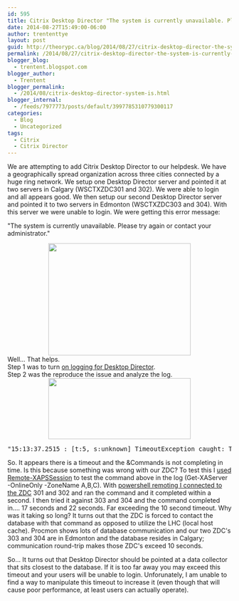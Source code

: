 ```yaml
---
id: 595
title: Citrix Desktop Director "The system is currently unavailable. Please try again or contact your administrator."
date: 2014-08-27T15:49:00-06:00
author: trententtye
layout: post
guid: http://theorypc.ca/blog/2014/08/27/citrix-desktop-director-the-system-is-currently-unavailable-please-try-again-or-contact-your-administrator/
permalink: /2014/08/27/citrix-desktop-director-the-system-is-currently-unavailable-please-try-again-or-contact-your-administrator/
blogger_blog:
  - trentent.blogspot.com
blogger_author:
  - Trentent
blogger_permalink:
  - /2014/08/citrix-desktop-director-system-is.html
blogger_internal:
  - /feeds/7977773/posts/default/3997785310779300117
categories:
  - Blog
  - Uncategorized
tags:
  - Citrix
  - Citrix Director
---
```

We are attempting to add Citrix Desktop Director to our helpdesk.  We have a geographically spread organization across three cities connected by a huge ring network.  We setup one Desktop Director server and pointed it at two servers in Calgary (WSCTXZDC301 and 302).  We were able to login and all appears good.  We then setup our second Desktop Director server and pointed it to two servers in Edmonton (WSCTXZDC303 and 304).  With this server we were unable to login.  We were getting this error message:

"The system is currently unavailable. Please try again or contact your administrator."

<div>
</div>

<div style="clear: both; text-align: center;">
  <a style="margin-left: 1em; margin-right: 1em;" href="http://1.bp.blogspot.com/-dtADjHP2XT8/U_5P5C-_G9I/AAAAAAAAAhE/p0N8atyMcrA/s1600/1.png"><img src="http://1.bp.blogspot.com/-dtADjHP2XT8/U_5P5C-_G9I/AAAAAAAAAhE/p0N8atyMcrA/s1600/1.png" width="320" height="252" border="0" /></a>
</div>

<div>
</div>

<div>
</div>

<div>
  Well...  That helps.
</div>

<div>
</div>

<div>
  Step 1 was to turn <a href="http://support.citrix.com/article/CTX130149">on logging for Desktop Director</a>.
</div>

<div>
</div>

<div>
  Step 2 was the reproduce the issue and analyze the log.
</div>

<div>
</div>

<div style="clear: both; text-align: center;">
  <a style="margin-left: 1em; margin-right: 1em;" href="http://3.bp.blogspot.com/-tESrOISv6uA/U_5P5IbOgpI/AAAAAAAAAhA/0W5edd9GDN0/s1600/2.png"><img src="http://3.bp.blogspot.com/-tESrOISv6uA/U_5P5IbOgpI/AAAAAAAAAhA/0W5edd9GDN0/s1600/2.png" width="320" height="137" border="0" /></a>
</div>

<div>
  <pre class="lang:default decode:true ">"15:13:37.2515 : [t:5, s:unknown] TimeoutException caught: This request operation sent to net.tcp://wsctxzdc303.healthy.bewell.ca:2513/Citrix/&Commands did not receive a reply within the configured timeout (00:00:10).  The time allotted to this operation may have been a portion of a longer timeout.  This may be because the service is still processing the operation or because the service was unable to send a reply message.  Please consider increasing the operation timeout (by casting the channel/proxy to IContextChannel and setting the OperationTimeout property) and ensure that the service is able to connect to the client."</pre>
  
  <p>
    So.  It appears there is a timeout and the &Commands is not completing in time.  Is this because something was wrong with our ZDC?  To test this I <a href="http://newdelhipowershellusergroup.blogspot.ca/2012/05/citrix-and-powershell-remoting.html">used Remote-XAPSSession</a> to test the command above in the log (Get-XAServer -OnlineOnly -ZoneName A,B,C).  With <a href="http://newdelhipowershellusergroup.blogspot.ca/2012/05/citrix-and-powershell-remoting.html">powershell remoting I connected to the ZDC</a> 301 and 302 and ran the command and it completed within a second.  I then tried it against 303 and 304 and the command completed in....  17 seconds and 22 seconds.  Far exceeding the 10 second timeout.  Why was it taking so long?  It turns out that the ZDC is forced to contact the database with that command as opposed to utilize the LHC (local host cache).  Procmon shows lots of database communication and our two ZDC's 303 and 304 are in Edmonton and the database resides in Calgary; communication round-trip makes those ZDC's exceed 10 seconds.
  </p>
  
  <p>
    So...  It turns out that Desktop Director should be pointed at a data collector that sits closest to the database.  If it is too far away you may exceed this timeout and your users will be unable to login.  Unforunately, I am unable to find a way to manipulate this timeout to increase it (even though that will cause poor performance, at least users can actually operate).
  </p>
</div>
